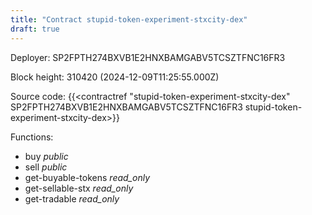 ```yaml
---
title: "Contract stupid-token-experiment-stxcity-dex"
draft: true
---
```

Deployer: SP2FPTH274BXVB1E2HNXBAMGABV5TCSZTFNC16FR3


 



Block height: 310420 (2024-12-09T11:25:55.000Z)

Source code: {{<contractref "stupid-token-experiment-stxcity-dex" SP2FPTH274BXVB1E2HNXBAMGABV5TCSZTFNC16FR3 stupid-token-experiment-stxcity-dex>}}

Functions:

* buy _public_
* sell _public_
* get-buyable-tokens _read_only_
* get-sellable-stx _read_only_
* get-tradable _read_only_
